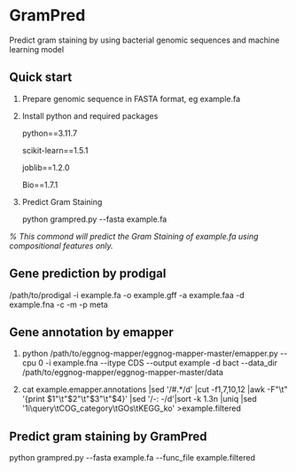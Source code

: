 # GramPred
Predict gram staining by using bacterial genomic sequences and machine learning model

## Quick start
1. Prepare genomic sequence in FASTA format, eg example.fa
2. Install python and required packages

    python==3.11.7
   
    scikit-learn==1.5.1
  
    joblib==1.2.0
  
    Bio==1.7.1
  
4. Predict Gram Staining
   
    python grampred.py --fasta example.fa

_% This commond will predict the Gram Staining of example.fa using compositional features only._

## Gene prediction by prodigal
/path/to/prodigal -i example.fa -o example.gff -a example.faa -d example.fna -c -m -p meta

## Gene annotation by emapper
1. python /path/to/eggnog-mapper/eggnog-mapper-master/emapper.py --cpu 0 -i example.fna --itype CDS --output example -d bact --data_dir /path/to/eggnog-mapper/eggnog-mapper-master/data

2. cat example.emapper.annotations |sed '/#.*/d' |cut -f1,7,10,12 |awk -F"\t" '{print $1"\t"$2"\t"$3"\t"$4}' |sed '/-: -/d'|sort -k 1.3n |uniq |sed '1i\query\tCOG_category\tGOs\tKEGG_ko' >example.filtered

## Predict gram staining by GramPred
python grampred.py --fasta example.fa --func_file example.filtered
